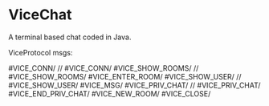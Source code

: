 # ViceChat # 
A terminal based chat coded in Java.

ViceProtocol msgs:

#VICE_CONN/<nickname> // #VICE_CONN/<nickname or empty if the name is already in use>
#VICE_SHOW_ROOMS/<empty> // #VICE_SHOW_ROOMS/<names of the rooms>
#VICE_ENTER_ROOM/<chatroom>
#VICE_SHOW_USER/<empty> // #VICE_SHOW_USER/<users nicknames>
#VICE_MSG/<msg to the room>
#VICE_PRIV_CHAT/<nickname of the user with which start the private chat> // #VICE_PRIV_CHAT/<nickname of the user with which start the private chat or empty if the user rejected the invitation to chat>
#VICE_END_PRIV_CHAT/<nickname of the user>
#VICE_NEW_ROOM/<name of the new room>
#VICE_CLOSE/<empty>